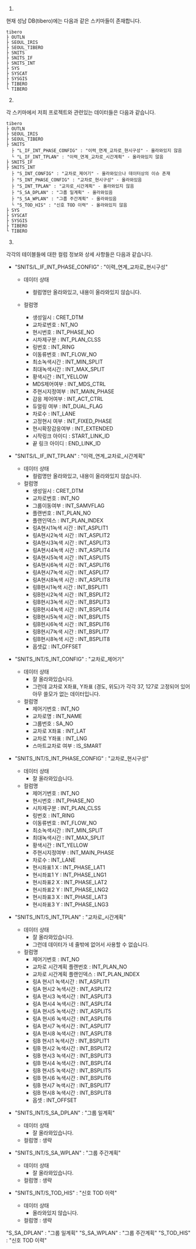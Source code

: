 1.

현재 성남 DB(tibero)에는 다음과 같은 스키마들이 존재합니다.

```
tibero
├ OUTLN
├ SEOUL_IRIS
├ SEOUL_TIBERO
├ SNITS
├ SNITS_IF
├ SNITS_INT
├ SYS
├ SYSCAT
├ SYSGIS
├ TIBERO
└ TIBERO
```

2.

각 스키마에서 저희 프로젝트와 관련있는 데이터들은 다음과 같습니다.

```
tibero
├ OUTLN
├ SEOUL_IRIS
├ SEOUL_TIBERO
├ SNITS
  ├ "L_IF_INT_PHASE_CONFIG" : "이력_연계_교차로_현시구성" - 올라와있지 않음
  └ "L_IF_INT_TPLAN" : "이력_연계_교차로_시간계획" - 올라와있지 않음
├ SNITS_IF
├ SNITS_INT
  ├ "S_INT_CONFIG" : "교차로_제어기" - 올라와있으나 데이터상의 이슈 존재
  ├ "S_INT_PHASE_CONFIG" : "교차로_현시구성" - 올라와있음
  ├ "S_INT_TPLAN" : "교차로_시간계획" - 올라와있지 않음
  ├ "S_SA_DPLAN" : "그룹 일계획" - 올라와있음
  ├ "S_SA_WPLAN" : "그룹 주간계획" - 올라와있음
  └ "S_TOD_HIS" : "신호 TOD 이력" - 올라와있지 않음
├ SYS
├ SYSCAT
├ SYSGIS
├ TIBERO
└ TIBERO
```

3.

각각의 테이블들에 대한 컬럼 정보와 상세 사항들은 다음과 같습니다.

- "SNITS/L_IF_INT_PHASE_CONFIG" : "이력_연계_교차로_현시구성"
    - 데이터 상태
        - 컬럼명만 올라와있고, 내용이 올라와있지 않습니다.

    - 컬럼명
        - 생성일시 : CRET_DTM
        - 교차로번호 : NT_NO
        - 현시번호 : INT_PHASE_NO
        - 시차제구분 : INT_PLAN_CLSS
        - 링번호 : INT_RING
        - 이동류번호 : INT_FLOW_NO
        - 최소녹색시간 : INT_MIN_SPLIT
        - 최대녹색시간 : INT_MAX_SPLIT
        - 황색시간 : INT_YELLOW
        - MDS제어여부 : INT_MDS_CTRL
        - 주현시지정여부 : INT_MAIN_PHASE
        - 감응 제어여부 : INT_ACT_CTRL
        - 듀얼링 여부 : INT_DUAL_FLAG
        - 차로수 : INT_LANE
        - 고정현시 여부 : INT_FIXED_PHASE
        - 현시확장감응여부 : INT_EXTENDED
        - 시작링크 아이디 : START_LINK_ID
        - 끝 링크 아이디 : END_LINK_ID

- "SNITS/L_IF_INT_TPLAN" : "이력_연계_교차로_시간계획"
    - 데이터 상태
        - 컬럼명만 올라와있고, 내용이 올라와있지 않습니다.
    - 컬럼명
        - 생성일시 : CRET_DTM
        - 교차로번호 : INT_NO
        - 그룹이동여부 : INT_SAMVFLAG
        - 플랜번호 : INT_PLAN_NO
        - 플랜인덱스 : INT_PLAN_INDEX
        - 링A현시1녹색 시간 : INT_ASPLIT1
        - 링A현시2녹색 시간 : INT_ASPLIT2
        - 링A현시3녹색 시간 : INT_ASPLIT3
        - 링A현시4녹색 시간 : INT_ASPLIT4
        - 링A현시5녹색 시간 : INT_ASPLIT5
        - 링A현시6녹색 시간 : INT_ASPLIT6
        - 링A현시7녹색 시간 : INT_ASPLIT7
        - 링A현시8녹색 시간 : INT_ASPLIT8
        - 링B현시1녹색 시간 : INT_BSPLIT1
        - 링B현시2녹색 시간 : INT_BSPLIT2
        - 링B현시3녹색 시간 : INT_BSPLIT3
        - 링B현시4녹색 시간 : INT_BSPLIT4
        - 링B현시5녹색 시간 : INT_BSPLIT5
        - 링B현시6녹색 시간 : INT_BSPLIT6
        - 링B현시7녹색 시간 : INT_BSPLIT7
        - 링B현시8녹색 시간 : INT_BSPLIT8
        - 옵셋값 : INT_OFFSET

- "SNITS_INT/S_INT_CONFIG" : "교차로_제어기"
    - 데이터 상태
        - 잘 올라와있습니다.
        - 그런데 교차로 X좌표, Y좌표 (경도, 위도)가 각각 37, 127로 고정되어 있어 아무 쓸모가 없는 데이터입니다.
    - 컬럼명
        - 제어기번호 : INT_NO
        - 교차로명 : INT_NAME
        - 그룹번호 : SA_NO
        - 교차로 X좌표 : INT_LAT
        - 교차로 Y좌표 : INT_LNG
        - 스마트교차로 여부 : IS_SMART


- "SNITS_INT/S_INT_PHASE_CONFIG" : "교차로_현시구성"
    - 데이터 상태
        - 잘 올라와있습니다.
    - 컬럼명
        - 제어기번호 : INT_NO
        - 현시번호 : INT_PHASE_NO
        - 시차제구분 : INT_PLAN_CLSS
        - 링번호 : INT_RING
        - 이동류번호 : INT_FLOW_NO
        - 최소녹색시간 : INT_MIN_SPLIT
        - 최대녹색시간 : INT_MAX_SPLIT
        - 황색시간 : INT_YELLOW
        - 주현시지정여부 : INT_MAIN_PHASE
        - 차로수 : INT_LANE
        - 현시좌표1 X : INT_PHASE_LAT1
        - 현시좌표1 Y : INT_PHASE_LNG1
        - 현시좌표2 X : INT_PHASE_LAT2
        - 현시좌표2 Y : INT_PHASE_LNG2
        - 현시좌표3 X : INT_PHASE_LAT3
        - 현시좌표3 Y : INT_PHASE_LNG3

- "SNITS_INT/S_INT_TPLAN" : "교차로_시간계획"
    - 데이터 상태
        - 잘 올라와있습니다.
        - 그런데 데이터가 네 줄밖에 없어서 사용할 수 없습니다.
    - 컬럼명
        - 제어기번호 : INT_NO
        - 교차로 시간계획 플랜번호 : INT_PLAN_NO
        - 교차로 시간계획 플랜인덱스 : INT_PLAN_INDEX
        - 링A 현시1 녹색시간 : INT_ASPLIT1
        - 링A 현시2 녹색시간 : INT_ASPLIT2
        - 링A 현시3 녹색시간 : INT_ASPLIT3
        - 링A 현시4 녹색시간 : INT_ASPLIT4
        - 링A 현시5 녹색시간 : INT_ASPLIT5
        - 링A 현시6 녹색시간 : INT_ASPLIT6
        - 링A 현시7 녹색시간 : INT_ASPLIT7
        - 링A 현시8 녹색시간 : INT_ASPLIT8
        - 링B 현시1 녹색시간 : INT_BSPLIT1
        - 링B 현시2 녹색시간 : INT_BSPLIT2
        - 링B 현시3 녹색시간 : INT_BSPLIT3
        - 링B 현시4 녹색시간 : INT_BSPLIT4
        - 링B 현시5 녹색시간 : INT_BSPLIT5
        - 링B 현시6 녹색시간 : INT_BSPLIT6
        - 링B 현시7 녹색시간 : INT_BSPLIT7
        - 링B 현시8 녹색시간 : INT_BSPLIT8
        - 옵셋 : INT_OFFSET

- "SNITS_INT/S_SA_DPLAN" : "그룹 일계획"
    - 데이터 상태
        - 잘 올라와있습니다.
    - 컬럼명 : 생략

- "SNITS_INT/S_SA_WPLAN" : "그룹 주간계획"
    - 데이터 상태
        - 잘 올라와있습니다.
    - 컬럼명 : 생략

- "SNITS_INT/S_TOD_HIS" : "신호 TOD 이력"
    - 데이터 상태
        - 올라와있지 않습니다.
    - 컬럼명 : 생략

"S_SA_DPLAN" : "그룹 일계획"
"S_SA_WPLAN" : "그룹 주간계획"
"S_TOD_HIS" : "신호 TOD 이력"
